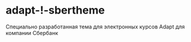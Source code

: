 # adapt-!-sbertheme

Специально разработанная тема для электронных курсов Adapt для компании Сбербанк
